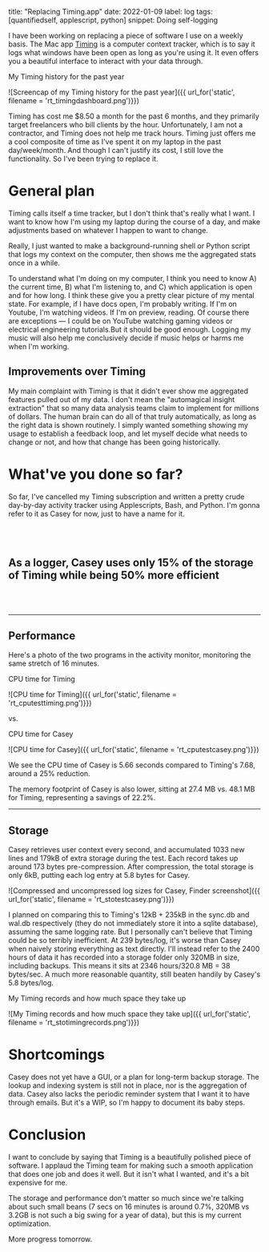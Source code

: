 title: "Replacing Timing.app"
date: 2022-01-09
label: log
tags: [quantifiedself, applescript, python]
snippet: Doing self-logging 

I have been working on replacing a piece of software I use on a weekly basis. The Mac app [Timing](https://timingapp.com/) is a computer context tracker, which is to say it logs what windows have been open as long as you're using it. It even offers you a beautiful interface to interact with your data through.

<p class="caption">My Timing history for the past year</p>
![Screencap of my Timing history for the past year]({{ url_for('static', filename = 'rt_timingdashboard.png')}})

Timing has cost me $8.50 a month for the past 6 months, and they primarily target freelancers who bill clients by the hour. Unfortunately, I am not a contractor, and Timing does not help me track hours. Timing just offers me a cool composite of time as I've spent it on my laptop in the past day/week/month. And though I can't justify its cost,  I still love the functionality. So I've been trying to replace it. 

# General plan
Timing calls itself a time tracker, but I don't think that's really what I want. I want to know how I'm using my laptop during the course of a day, and make adjustments based on whatever I happen to want to change.

Really, I just wanted to make a background-running shell or Python script that logs my context on the computer, then shows me the aggregated stats once in a while. 

To understand what I'm doing on my computer, I think you need to know A) the current time, B) what I'm listening to, and C) which application is open and for how long. I think these give you a pretty clear picture of my mental state. For example, if I have docs open, I'm probably writing. If I'm on Youtube, I'm watching videos. If I'm on preview, reading. Of course there are exceptions — I could be on YouTube watching gaming videos or electrical engineering tutorials.But it should be good enough. Logging my music will also help me conclusively decide if music helps or harms me when I'm working. 

## Improvements over Timing
My main complaint with Timing is that it didn't ever show me aggregated features pulled out of my data. I don't mean the "automagical insight extraction" that so many data analysis teams claim to implement for millions of dollars. The human brain can do all of that truly automatically, as long as the right data is shown routinely. I simply wanted something showing my usage to establish a feedback loop, and let myself decide what needs to change or not, and how that change has been going historically. 

# What've you done so far? 
So far, I've cancelled my Timing subscription and written a pretty crude day-by-day activity tracker using Applescripts, Bash, and Python. I'm gonna refer to it as Casey for now, just to have a name for it. 

<br><br>

## As a logger, Casey uses only 15% of the storage of Timing while being 50% more efficient

<br><br><hr>

## Performance
Here's a photo of the two programs in the activity monitor, monitoring the same stretch of 16 minutes.  

<p class="caption">CPU time for Timing</p>
![CPU time for Timing]({{ url_for('static', filename = 'rt_cputesttiming.png')}})

vs.

<p class="caption">CPU time for Casey</p>
![CPU time for Casey]({{ url_for('static', filename = 'rt_cputestcasey.png')}})

We see the CPU time of Casey is 5.66 seconds compared to Timing's 7.68, around a 25% reduction. 

The memory footprint of Casey is also lower, sitting at 27.4 MB vs. 48.1 MB for Timing, representing a savings of 22.2%. 

<hr>

## Storage
Casey retrieves user context every second, and accumulated 1033 new lines and 179kB of extra storage during the test. Each record takes up around 173 bytes pre-compression. After compression, the total storage is only 6kB, putting each log entry at 5.8 bytes for Casey. 

![Compressed and uncompressed log sizes for Casey, Finder screenshot]({{ url_for('static', filename = 'rt_stotestcasey.png')}})

I planned on comparing this to Timing's 12kB + 235kB in the sync.db and wal.db respectively (they do not immediately store it into a sqlite database), assuming the same logging rate.  But I personally can't believe that Timing could be so terribly inefficient. At 239 bytes/log, it's worse than Casey when naively storing everything as text directly. I'll instead refer to the 2400 hours of data it has recorded into a storage folder only 320MB in size, including backups. This means it sits at 2346 hours/320.8 MB = 38 bytes/sec. A much more reasonable quantity, still beaten handily by Casey's 5.8 bytes/log.

<p class="caption">My Timing records and how much space they take up</p>
![My Timing records and how much space they take up]({{ url_for('static', filename = 'rt_stotimingrecords.png')}})

# Shortcomings
Casey does not yet have a GUI, or a plan for long-term backup storage. The lookup and indexing system is still not in place, nor is the aggregation of data. Casey also lacks the periodic reminder system that I want it to have through emails. But it's a WIP, so I'm happy to document its baby steps.


# Conclusion
I want to conclude by saying that Timing is a beautifully polished piece of software. I applaud the Timing team for making such a smooth application that does one job and does it well. But it isn't what I wanted, and it's a bit expensive for me. 

The storage and performance don't matter so much since we're talking about such small beans (7 secs on 16 minutes is around 0.7%, 320MB vs 3.2GB is not such a big swing for a year of data), but this is my current optimization. 

More progress tomorrow. 
